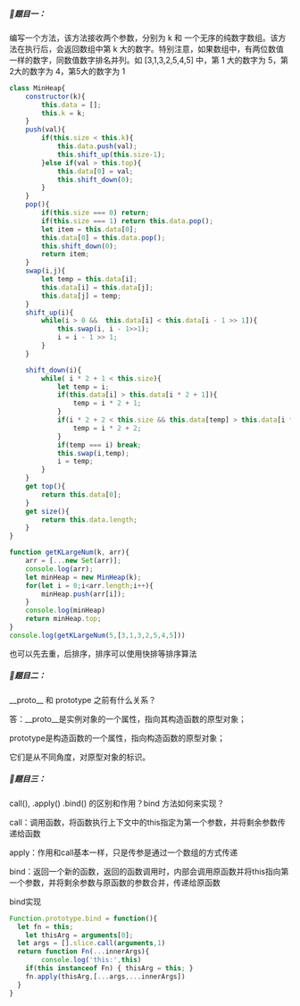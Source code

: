 ##### 🎈题目一：

编写一个方法，该方法接收两个参数，分别为 k 和 一个无序的纯数字数组。该方法在执行后，会返回数组中第 k 大的数字。特别注意，如果数组中，有两位数值一样的数字，同数值数字排名并列。如 [3,1,3,2,5,4,5] 中，第 1 大的数字为 5，第2大的数字为 4，第5大的数字为 1

```js
class MinHeap{
    constructor(k){
        this.data = [];
        this.k = k;
    }
    push(val){
        if(this.size < this.k){
            this.data.push(val);
            this.shift_up(this.size-1);
        }else if(val > this.top){
            this.data[0] = val;
            this.shift_down(0);
        }
    }
    pop(){
        if(this.size === 0) return;
        if(this.size === 1) return this.data.pop();
        let item = this.data[0];
        this.data[0] = this.data.pop();
        this.shift_down(0);
        return item;
    }
    swap(i,j){
        let temp = this.data[i];
        this.data[i] = this.data[j];
        this.data[j] = temp;
    }
    shift_up(i){
        while(i > 0 &&  this.data[i] < this.data[i - 1 >> 1]){
            this.swap(i, i - 1>>1);    
            i = i - 1 >> 1;
        }
    }

    shift_down(i){
        while( i * 2 + 1 < this.size){
            let temp = i;
            if(this.data[i] > this.data[i * 2 + 1]){
                temp = i * 2 + 1;
            }
            if(i * 2 + 2 < this.size && this.data[temp] > this.data[i * 2  + 2]){
                temp = i * 2 + 2; 
            }
            if(temp === i) break;
            this.swap(i,temp);
            i = temp;
        }
    }
    get top(){
        return this.data[0];
    }
    get size(){
        return this.data.length;
    }
}

function getKLargeNum(k, arr){
    arr = [...new Set(arr)];
    console.log(arr);
    let minHeap = new MinHeap(k);
    for(let i = 0;i<arr.length;i++){
        minHeap.push(arr[i]);
    }
    console.log(minHeap)
    return minHeap.top;
}
console.log(getKLargeNum(5,[3,1,3,2,5,4,5]))
```

也可以先去重，后排序，排序可以使用快排等排序算法

##### 🎈题目二：

\_\_proto\_\_ 和 prototype 之前有什么关系？

答：\_\_proto\_\_是实例对象的一个属性，指向其构造函数的原型对象；

prototype是构造函数的一个属性，指向构造函数的原型对象；

它们是从不同角度，对原型对象的标识。

##### 🎈题目三：

call(), .apply() .bind() 的区别和作用？bind 方法如何来实现？

call：调用函数，将函数执行上下文中的this指定为第一个参数，并将剩余参数传递给函数

apply：作用和call基本一样，只是传参是通过一个数组的方式传递

bind：返回一个新的函数，返回的函数调用时，内部会调用原函数并将this指向第一个参数，并将剩余参数与原函数的参数合并，传递给原函数

bind实现

```js
Function.prototype.bind = function(){
  let fn = this;
	let thisArg = arguments[0];
  let args = [].slice.call(arguments,1)
  return function Fn(...innerArgs){
		console.log('this:',this)
    if(this instanceof Fn) { thisArg = this; }
    fn.apply(thisArg,[...args,...innerArgs])
  }
}
```

